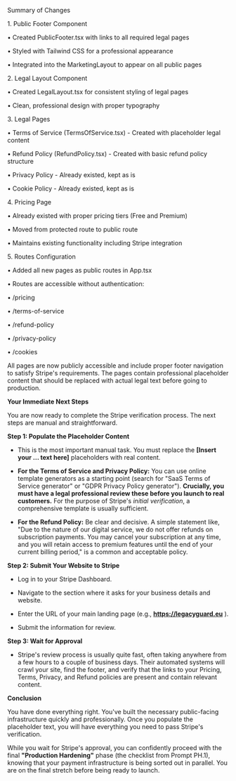 Summary of Changes

1\. Public Footer Component

• Created PublicFooter.tsx with links to all required legal pages

• Styled with Tailwind CSS for a professional appearance

• Integrated into the MarketingLayout to appear on all public pages

2\. Legal Layout Component

• Created LegalLayout.tsx for consistent styling of legal pages

• Clean, professional design with proper typography

3\. Legal Pages

• Terms of Service (TermsOfService.tsx) - Created with placeholder legal content

• Refund Policy (RefundPolicy.tsx) - Created with basic refund policy structure

• Privacy Policy - Already existed, kept as is

• Cookie Policy - Already existed, kept as is

4\. Pricing Page

• Already existed with proper pricing tiers (Free and Premium)

• Moved from protected route to public route

• Maintains existing functionality including Stripe integration

5\. Routes Configuration

• Added all new pages as public routes in App.tsx

• Routes are accessible without authentication:

• /pricing

• /terms-of-service

• /refund-policy

• /privacy-policy

• /cookies

All pages are now publicly accessible and include proper footer navigation to satisfy Stripe's requirements. The pages contain professional placeholder content that should be replaced with actual legal text before going to production.

**Your Immediate Next Steps**

You are now ready to complete the Stripe verification process. The next steps are manual and straightforward.

**Step 1: Populate the Placeholder Content**

-   This is the most important manual task. You must replace the **[Insert your ... text here]** placeholders with real content.

-   **For the Terms of Service and Privacy Policy:** You can use online template generators as a starting point (search for "SaaS Terms of Service generator" or "GDPR Privacy Policy generator"). **Crucially, you must have a legal professional review these before you launch to real customers.** For the purpose of Stripe's *initial verification*, a comprehensive template is usually sufficient.

-   **For the Refund Policy:** Be clear and decisive. A simple statement like, "Due to the nature of our digital service, we do not offer refunds on subscription payments. You may cancel your subscription at any time, and you will retain access to premium features until the end of your current billing period," is a common and acceptable policy.

**Step 2: Submit Your Website to Stripe**

-   Log in to your Stripe Dashboard.

-   Navigate to the section where it asks for your business details and website.

-   Enter the URL of your main landing page (e.g., **https://legacyguard.eu** ).

-   Submit the information for review.

**Step 3: Wait for Approval**

-   Stripe's review process is usually quite fast, often taking anywhere from a few hours to a couple of business days. Their automated systems will crawl your site, find the footer, and verify that the links to your Pricing, Terms, Privacy, and Refund policies are present and contain relevant content.

**Conclusion**

You have done everything right. You've built the necessary public-facing infrastructure quickly and professionally. Once you populate the placeholder text, you will have everything you need to pass Stripe's verification.

While you wait for Stripe's approval, you can confidently proceed with the final **"Production Hardening"** phase (the checklist from Prompt PH.1), knowing that your payment infrastructure is being sorted out in parallel. You are on the final stretch before being ready to launch.
